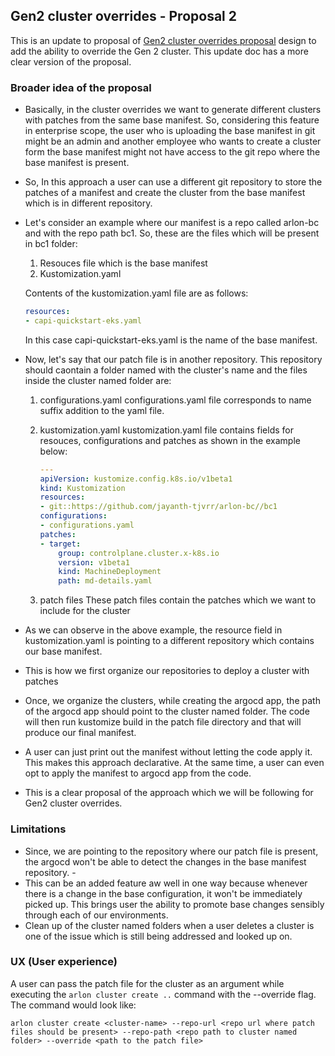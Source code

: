 ## Gen2 cluster overrides - Proposal 2

This is an update to proposal of [Gen2 cluster overrides proposal](gen2_overrides_proposal_1.md) design to add the ability to override the Gen 2 cluster. This update doc has a more clear version of the proposal.

### Broader idea of the proposal

- Basically, in the cluster overrides we want to generate different clusters with patches from the same base manifest. So, considering this feature in enterprise scope, the user who is uploading the base manifest in git might be an admin and another employee who wants to create a cluster form the base manifest might not have access to the git repo where the base manifest is present. 
- So, In this approach a user can use a different git repository to store the patches of a manifest and create the cluster from the base manifest which is in different repository.
- Let's consider an example where our manifest is a repo called arlon-bc and with the repo path bc1. So, these are the files which will be present in bc1 folder:
  1. Resouces file which is the base manifest
  2. Kustomization.yaml

    Contents of the kustomization.yaml file are as follows:

    ```yaml
    resources:
    - capi-quickstart-eks.yaml
    ```

    In this case capi-quickstart-eks.yaml is the name of the base manifest.

- Now, let's say that our patch file is in another repository. This repository should caontain a folder named with the cluster's name and the files inside the cluster named folder are:
  
  1.  configurations.yaml
        configurations.yaml file corresponds to name suffix addition to the yaml file.
  2.  kustomization.yaml
        kustomization.yaml file contains fields for resouces, configurations and patches as shown in the example below:

        ```yaml
        ---
        apiVersion: kustomize.config.k8s.io/v1beta1
        kind: Kustomization
        resources:
        - git::https://github.com/jayanth-tjvrr/arlon-bc//bc1
        configurations:
        - configurations.yaml
        patches:
        - target:
            group: controlplane.cluster.x-k8s.io
            version: v1beta1
            kind: MachineDeployment
            path: md-details.yaml

        ```
  3.  patch files
        These patch files contain the patches which we want to include for the cluster

- As we can observe in the above example, the resource field in kustomization.yaml is pointing to a different repository which contains our base manifest.

- This is how we first organize our repositories to deploy a cluster with patches
- Once, we organize the clusters, while creating the argocd app, the path of the argocd app should point to the cluster named folder. The code will then run kustomize build in the patch file directory and that will produce our final manifest.
- A user can just print out the manifest without letting the code apply it. This makes this approach declarative. At the same time, a user can even opt to apply the manifest to argocd app from the code.
- This is a clear proposal of the approach which we will be following for Gen2 cluster overrides.

### Limitations

- Since, we are pointing to the repository where our patch file is present, the argocd won't be able to detect the changes in the base manifest repository. -
- This can be an added feature aw well in one way because whenever there is a change in the base configuration, it won't be immediately picked up. This brings user the ability to promote base changes sensibly through each of our environments.
- Clean up of the cluster named folders when a user deletes a cluster is one of the issue which is still being addressed and looked up on.

### UX (User experience)

A user can pass the patch file for the cluster as an argument while executing the `arlon cluster create ..` command with the --override flag. The command would look like:

`arlon cluster create <cluster-name> --repo-url <repo url where patch files should be present> --repo-path <repo path to cluster named folder> --override <path to the patch file>`
